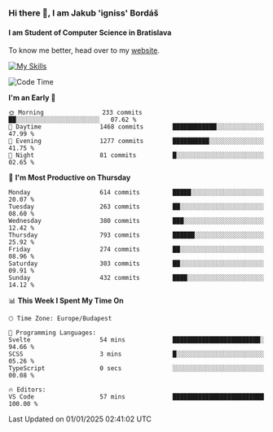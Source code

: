 ### Hi there 👋, I am Jakub 'igniss' Bordáš

#### I am Student of Computer Science in Bratislava
To know me better, head over to my [website](https://bordas.sk).

[![My Skills](https://skillicons.dev/icons?i=js,html,css,figma,svelte,java,kotlin,python,postgresql,typescript,nest,nodejs)](https://bordas.sk)


<!--START_SECTION:waka-->
![Code Time](http://img.shields.io/badge/Code%20Time-1%2C613%20hrs%2031%20mins-blue)

**I'm an Early 🐤** 

```text
🌞 Morning                233 commits         ██░░░░░░░░░░░░░░░░░░░░░░░   07.62 % 
🌆 Daytime                1468 commits        ████████████░░░░░░░░░░░░░   47.99 % 
🌃 Evening                1277 commits        ██████████░░░░░░░░░░░░░░░   41.75 % 
🌙 Night                  81 commits          █░░░░░░░░░░░░░░░░░░░░░░░░   02.65 % 
```
📅 **I'm Most Productive on Thursday** 

```text
Monday                   614 commits         █████░░░░░░░░░░░░░░░░░░░░   20.07 % 
Tuesday                  263 commits         ██░░░░░░░░░░░░░░░░░░░░░░░   08.60 % 
Wednesday                380 commits         ███░░░░░░░░░░░░░░░░░░░░░░   12.42 % 
Thursday                 793 commits         ██████░░░░░░░░░░░░░░░░░░░   25.92 % 
Friday                   274 commits         ██░░░░░░░░░░░░░░░░░░░░░░░   08.96 % 
Saturday                 303 commits         ██░░░░░░░░░░░░░░░░░░░░░░░   09.91 % 
Sunday                   432 commits         ████░░░░░░░░░░░░░░░░░░░░░   14.12 % 
```


📊 **This Week I Spent My Time On** 

```text
🕑︎ Time Zone: Europe/Budapest

💬 Programming Languages: 
Svelte                   54 mins             ████████████████████████░   94.66 % 
SCSS                     3 mins              █░░░░░░░░░░░░░░░░░░░░░░░░   05.26 % 
TypeScript               0 secs              ░░░░░░░░░░░░░░░░░░░░░░░░░   00.08 % 

🔥 Editors: 
VS Code                  57 mins             █████████████████████████   100.00 % 
```


 Last Updated on 01/01/2025 02:41:02 UTC
<!--END_SECTION:waka-->
